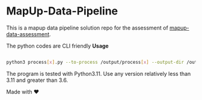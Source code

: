 # MapUp-Data-Pipeline

This is a mapup data pipeline solution repo for the assessment of [mapup-data-assessment](https://github.com/mapup/MapUp-Data-Assessment-E).


The python codes are CLI friendly
**Usage**

```bash

python3 process[x].py --to-process /output/process[x] --output-dir /output/process[x+1]

```

The program is tested with Python3.11. Use any version relatively less than 3.11 and greater than 3.6.


Made with ❤️
